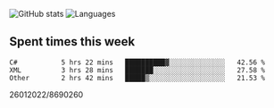 ![GitHub stats](https://github-readme-stats.vercel.app/api?username=emipa606&theme=github_dark&show_icons=true) 
![Languages](https://github-readme-stats.vercel.app/api/top-langs/?username=emipa606&theme=github_dark&layout=compact)

## Spent times this week
<!--START_SECTION:waka-->

```text
C#           5 hrs 22 mins   ██████████▓░░░░░░░░░░░░░░   42.56 %
XML          3 hrs 28 mins   ███████░░░░░░░░░░░░░░░░░░   27.58 %
Other        2 hrs 42 mins   █████▒░░░░░░░░░░░░░░░░░░░   21.53 %
```

<!--END_SECTION:waka-->


26012022/8690260
